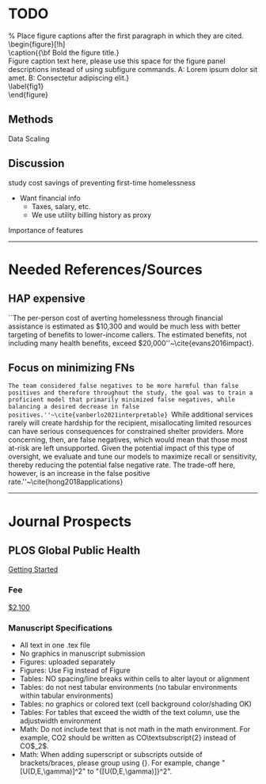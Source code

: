 # TODO
% Place figure captions after the first paragraph in which they are cited.  
\begin{figure}[!h]  
\caption{{\bf Bold the figure title.}  
Figure caption text here, please use this space for the figure panel descriptions instead of using subfigure commands. A: Lorem ipsum dolor sit amet. B: Consectetur adipiscing elit.}  
\label{fig1}  
\end{figure}

## Methods
Data Scaling

## Discussion
study cost savings of preventing first-time homelessness

* Want financial info
    - Taxes, salary, etc.
    - We use utility billing history as proxy

Importance of features

---
# Needed References/Sources
## HAP expensive  
``The per-person cost of averting homelessness through financial assistance is estimated as $10,300 and would be much less with better targeting of benefits to lower-income callers. The estimated benefits, not including many health benefits, exceed $20,000''~\cite{evans2016impact}.
## Focus on minimizing FNs
``The team considered false negatives to be more harmful than false positives and therefore throughout the study, the goal was to train a proficient model that primarily minimized false negatives, while balancing a desired decrease in false positives.''~\cite{vanberlo2021interpretable}
``While  additional  services  rarely  will  create  hardship  for the  recipient,  misallocating  limited  resources  can  have  serious  consequences for constrained shelter providers. More concerning, then, are false negatives, which  would  mean  that  those  most  at-risk  are  left  unsupported.  Given  the potential  impact  of  this  type  of  oversight,  we  evaluate  and  tune  our  models to maximize recall or sensitivity, thereby reducing the potential false negative rate.  The  trade-off  here,  however,  is  an increase  in  the  false  positive  rate.''~\cite{hong2018applications}

---
# Journal Prospects
## PLOS Global Public Health
[Getting Started](https://journals.plos.org/plosone/s/getting-started)  
### Fee
[\$2,100](https://plos.org/publish/fees/)
### Manuscript Specifications
* All text in one .tex file
* No graphics in manuscript submission
* Figures: uploaded separately
* Figures: Use Fig instead of Figure
* Tables: NO spacing/line breaks within cells to alter layout or alignment
* Tables: do not nest tabular environments (no tabular environments within tabular environments)
* Tables: no graphics or colored text (cell background color/shading OK)
* Tables: For tables that exceed the width of the text column, use the adjustwidth environment
* Math: Do not include text that is not math in the math environment. For example, CO2 should be written as CO\textsubscript{2} instead of CO\$_2\$.
* Math: When adding superscript or subscripts outside of brackets/braces, please group using {}.  For example, change "[U(D,E,\gamma)]^2" to "{[U(D,E,\gamma)]}^2". 
